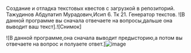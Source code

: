  Создание и отладка текстовых квестов с загрузкой в репозиторий.
 Тажудинов Абдулатип Мурадович,Исип 6.
 Тк 21.
 Генератор текстов.
 ![В данной программе вы сначала отвечаете на вопросы,дальше она выводит ваш текст].![Снимок]
 
 ![В данной программе,она сначала выводит предысторию,а потом вы отвечаете на вопрос и полуаете ответ.]![image](https://user-images.githubusercontent.com/117974726/205742566-35c300f4-c523-4d50-84bb-5cd2be4f8d65.png)


 
